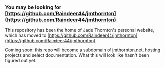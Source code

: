 ### You may be looking for [https://github.com/Raindeer44/jmthornton](https://github.com/Raindeer44/jmthornton)

This repository has been the home of Jade Thornton's personal website, which has moved to [https://github.com/Raindeer44/jmthornton](https://github.com/Raindeer44/jmthornton).

Coming soon: this repo will become a subdomain of [jmthornton.net](jmthornton.net), hosting projects and select documentation. What this will look like hasn't been figured out yet.
